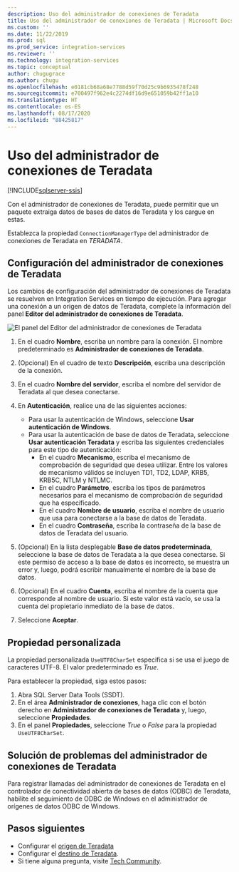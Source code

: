```yaml
---
description: Uso del administrador de conexiones de Teradata
title: Uso del administrador de conexiones de Teradata | Microsoft Docs
ms.custom: ''
ms.date: 11/22/2019
ms.prod: sql
ms.prod_service: integration-services
ms.reviewer: ''
ms.technology: integration-services
ms.topic: conceptual
author: chugugrace
ms.author: chugu
ms.openlocfilehash: e0181cb68a68e7788d59f70d25c9b6935478f248
ms.sourcegitcommit: e700497f962e4c2274df16d9e651059b42ff1a10
ms.translationtype: HT
ms.contentlocale: es-ES
ms.lasthandoff: 08/17/2020
ms.locfileid: "88425817"
---
```

# <a name="use-the-teradata-connection-manager"></a>Uso del administrador de conexiones de Teradata

[!INCLUDE[sqlserver-ssis](../../includes/applies-to-version/sqlserver-ssis.md)]

Con el administrador de conexiones de Teradata, puede permitir que un paquete extraiga datos de bases de datos de Teradata y los cargue en estas.

Establezca la propiedad `ConnectionManagerType` del administrador de conexiones de Teradata en *TERADATA*.

## <a name="configure-the-teradata-connection-manager"></a>Configuración del administrador de conexiones de Teradata

Los cambios de configuración del administrador de conexiones de Teradata se resuelven en Integration Services en tiempo de ejecución. Para agregar una conexión a un origen de datos de Teradata, complete la información del panel **Editor del administrador de conexiones de Teradata**.

![El panel del Editor del administrador de conexiones de Teradata](media/teradata-connection-manager.png)

1. En el cuadro **Nombre**, escriba un nombre para la conexión. El nombre predeterminado es **Administrador de conexiones de Teradata**.

1. (Opcional) En el cuadro de texto **Descripción**, escriba una descripción de la conexión.

1. En el cuadro **Nombre del servidor**, escriba el nombre del servidor de Teradata al que desea conectarse.

1. En **Autenticación**, realice una de las siguientes acciones:

   - Para usar la autenticación de Windows, seleccione **Usar autenticación de Windows**.
   - Para usar la autenticación de base de datos de Teradata, seleccione **Usar autenticación Teradata** y escriba las siguientes credenciales para este tipo de autenticación:
     - En el cuadro **Mecanismo**, escriba el mecanismo de comprobación de seguridad que desea utilizar. Entre los valores de mecanismo válidos se incluyen TD1, TD2, LDAP, KRB5, KRB5C, NTLM y NTLMC.
     - En el cuadro **Parámetro**, escriba los tipos de parámetros necesarios para el mecanismo de comprobación de seguridad que ha especificado.
     - En el cuadro **Nombre de usuario**, escriba el nombre de usuario que usa para conectarse a la base de datos de Teradata.  
     - En el cuadro **Contraseña**, escriba la contraseña de la base de datos de Teradata del usuario.

1. (Opcional) En la lista desplegable **Base de datos predeterminada**, seleccione la base de datos de Teradata a la que desea conectarse. Si este permiso de acceso a la base de datos es incorrecto, se muestra un error y, luego, podrá escribir manualmente el nombre de la base de datos.

1. (Opcional) En el cuadro **Cuenta**, escriba el nombre de la cuenta que corresponde al nombre de usuario. Si este valor está vacío, se usa la cuenta del propietario inmediato de la base de datos.
1. Seleccione **Aceptar**.

## <a name="custom-property"></a>Propiedad personalizada

La propiedad personalizada `UseUTF8CharSet` especifica si se usa el juego de caracteres UTF-8. El valor predeterminado es *True*.

Para establecer la propiedad, siga estos pasos:

1. Abra SQL Server Data Tools (SSDT).
1. En el área **Administrador de conexiones**, haga clic con el botón derecho en **Administrador de conexiones de Teradata** y, luego, seleccione **Propiedades**.
1. En el panel **Propiedades**, seleccione *True* o *False* para la propiedad `UseUTF8CharSet`.

## <a name="troubleshoot-the-teradata-connection-manager"></a>Solución de problemas del administrador de conexiones de Teradata

Para registrar llamadas del administrador de conexiones de Teradata en el controlador de conectividad abierta de bases de datos (ODBC) de Teradata, habilite el seguimiento de ODBC de Windows en el administrador de orígenes de datos ODBC de Windows.

## <a name="next-steps"></a>Pasos siguientes

- Configurar el [origen de Teradata](teradata-source.md)
- Configurar el [destino de Teradata](teradata-destination.md).
- Si tiene alguna pregunta, visite [Tech Community](https://aka.ms/AA5u35j).
